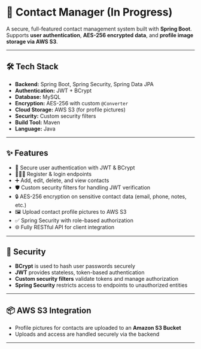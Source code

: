 # 📇 Contact Manager (In Progress)

A secure, full-featured contact management system built with **Spring Boot**.  
Supports **user authentication**, **AES-256 encrypted data**, and **profile image storage via AWS S3**.

---

## 🛠️ Tech Stack

- **Backend:** Spring Boot, Spring Security, Spring Data JPA 
- **Authentication:** JWT + BCrypt  
- **Database:** MySQL  
- **Encryption:** AES-256 with custom `@Converter`  
- **Cloud Storage:** AWS S3 (for profile pictures)  
- **Security:** Custom security filters 
- **Build Tool:** Maven 
- **Language:** Java  

---

## ✨ Features

- 🔐 Secure user authentication with JWT & BCrypt  
- 🧑‍🤝‍🧑 Register & login endpoints  
- ➕ Add, edit, delete, and view contacts  
- 🛡️ Custom security filters for handling JWT verification  
- 🔒 AES-256 encryption on sensitive contact data (email, phone, notes, etc.)  
- 🖼️ Upload contact profile pictures to AWS S3  
- ✅ Spring Security with role-based authorization  
- 🌐 Fully RESTful API for client integration
---

## 🔐 Security

- **BCrypt** is used to hash user passwords securely  
- **JWT** provides stateless, token-based authentication  
- **Custom security filters** validate tokens and manage authorization  
- **Spring Security** restricts access to endpoints to unauthorized entities

---

## 📦 AWS S3 Integration

- Profile pictures for contacts are uploaded to an **Amazon S3 Bucket**  
- Uploads and access are handled securely via the backend  

---
